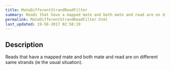 ```yaml
---
title: MateDifferentStrandReadFilter
summary: Reads that have a mapped mate and both mate and read are on different same strands (ie the usual situation).
permalink: MateDifferentStrandReadFilter.html
last_updated: 19-58-2017 02:58:19
---
```


## Description

Reads that have a mapped mate and both mate and read are on different same strands (ie the usual situation).

